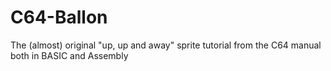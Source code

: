 # C64-Ballon
The (almost) original "up, up and away" sprite tutorial from the C64 manual both in BASIC and Assembly
